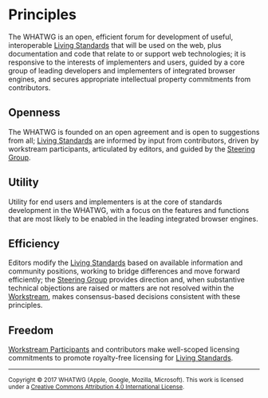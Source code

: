 # Principles

The WHATWG is an open, efficient forum for development of useful, interoperable [Living Standards] that will be used on the web, plus documentation and code that relate to or support web technologies; it is responsive to the interests of implementers and users, guided by a core group of leading developers and implementers of integrated browser engines, and secures appropriate intellectual property commitments from contributors.

## Openness

The WHATWG is founded on an open agreement and is open to suggestions from all; [Living Standards] are informed by input from contributors, driven by workstream participants, articulated by editors, and guided by the [Steering Group].

## Utility

Utility for end users and implementers is at the core of standards development in the WHATWG, with a focus on the features and functions that are most likely to be enabled in the leading integrated browser engines.

## Efficiency

Editors modify the [Living Standards] based on available information and community positions, working to bridge differences and move forward efficiently; the [Steering Group] provides direction and, when substantive technical objections are raised or matters are not resolved within the [Workstream], makes consensus-based decisions consistent with these principles.

## Freedom

[Workstream Participants] and contributors make well-scoped licensing commitments to promote royalty-free licensing for [Living Standards].

[Editor]: ./Workstream%20Policy.md#def-editor
[Living Standard]: ./Workstream%20Policy.md#def-living-standard
[Living Standards]: ./Workstream%20Policy.md#def-living-standard
[Steering Group]: ./SG%20Agreement.md#def-steering-group
[Workstream]: ./Workstream%20Policy.md#def-workstream
[Workstream Participants]: ./Workstream%20Policy.md#def-workstream-participant

<hr>

<small>Copyright © 2017 WHATWG (Apple, Google, Mozilla, Microsoft). This work is licensed under a [Creative Commons Attribution 4.0 International License](https://creativecommons.org/licenses/by/4.0/).</small>
